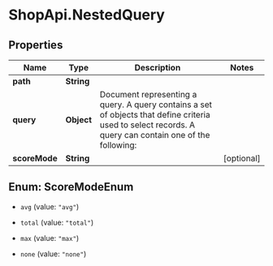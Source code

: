 # ShopApi.NestedQuery

## Properties

Name | Type | Description | Notes
------------ | ------------- | ------------- | -------------
**path** | **String** |  | 
**query** | **Object** | Document representing a query. A query contains a set of objects that define criteria  used to select records. A query can contain one of the following:  | 
**scoreMode** | **String** |  | [optional] 



## Enum: ScoreModeEnum


* `avg` (value: `"avg"`)

* `total` (value: `"total"`)

* `max` (value: `"max"`)

* `none` (value: `"none"`)




